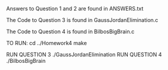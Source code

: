 Answers to Question 1 and 2 are found in ANSWERS.txt

The Code to Question 3 is found in GaussJordanElimination.c

The Code to Question 4 is found in BilbosBigBrain.c

TO RUN:
    cd ../Homework4
    make

RUN QUESTION 3
    ./GaussJordanElimination
RUN QUESTION 4
    ./BilbosBigBrain